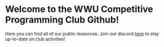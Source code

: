# Welcome to the WWU Competitive Programming Club Github!
Here you can find all of our public resources. Join our discord [here](https://discord.gg/SRvCZyF8sC) to stay up-to-date on club activities!
